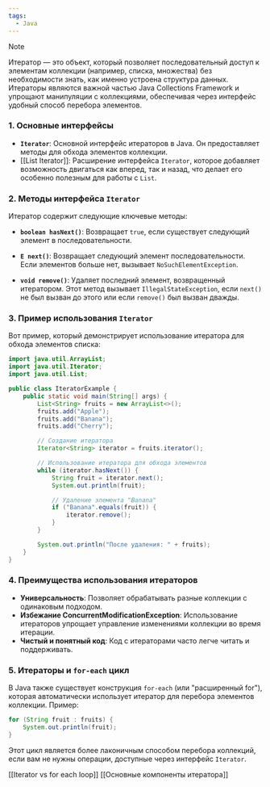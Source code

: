 ```yaml
---
tags:
  - Java
---
```


> [!NOTE]
> Итератор — это объект, который позволяет последовательный доступ к элементам коллекции (например, списка, множества) без необходимости знать, как именно устроена структура данных. Итераторы являются важной частью Java Collections Framework и упрощают манипуляции с коллекциями, обеспечивая через интерфейс удобный способ перебора элементов.

### 1. **Основные интерфейсы**

- **`Iterator`**: Основной интерфейс итераторов в Java. Он предоставляет методы для обхода элементов коллекции.
- [[List Iterator]]: Расширение интерфейса `Iterator`, которое добавляет возможность двигаться как вперед, так и назад, что делает его особенно полезным для работы с `List`.

### 2. **Методы интерфейса `Iterator`**

Итератор содержит следующие ключевые методы:

- **`boolean hasNext()`**: Возвращает `true`, если существует следующий элемент в последовательности.
  
- **`E next()`**: Возвращает следующий элемент последовательности. Если элементов больше нет, вызывает `NoSuchElementException`.

- **`void remove()`**: Удаляет последний элемент, возвращенный итератором. Этот метод вызывает `IllegalStateException`, если `next()` не был вызван до этого или если `remove()` был вызван дважды.

### 3. **Пример использования `Iterator`**

Вот пример, который демонстрирует использование итератора для обхода элементов списка:

```java
import java.util.ArrayList;
import java.util.Iterator;
import java.util.List;

public class IteratorExample {
    public static void main(String[] args) {
        List<String> fruits = new ArrayList<>();
        fruits.add("Apple");
        fruits.add("Banana");
        fruits.add("Cherry");

        // Создание итератора
        Iterator<String> iterator = fruits.iterator();

        // Использование итератора для обхода элементов
        while (iterator.hasNext()) {
            String fruit = iterator.next();
            System.out.println(fruit);

            // Удаление элемента "Banana"
            if ("Banana".equals(fruit)) {
                iterator.remove();
            }
        }

        System.out.println("После удаления: " + fruits);
    }
}
```

### 4. **Преимущества использования итераторов**

- **Универсальность**: Позволяет обрабатывать разные коллекции с одинаковым подходом.
- **Избежание ConcurrentModificationException**: Использование итераторов упрощает управление изменениями коллекции во время итерации.
- **Чистый и понятный код**: Код с итераторами часто легче читать и поддерживать.

### 5. **Итераторы и `for-each` цикл**

В Java также существует конструкция `for-each` (или "расширенный for"), которая автоматически использует итератор для перебора элементов коллекции. Пример:

```java
for (String fruit : fruits) {
    System.out.println(fruit);
}
```

Этот цикл является более лаконичным способом перебора коллекций, если вам не нужны операции, доступные через интерфейс `Iterator`.

[[Iterator vs for each loop]]
[[Основные компоненты итератора]]